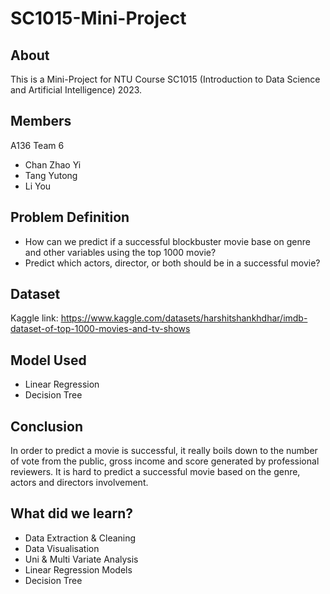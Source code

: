 # SC1015-Mini-Project
## About
This is a Mini-Project for NTU Course SC1015 (Introduction to Data Science and Artificial Intelligence) 2023.

## Members
A136 Team 6
* Chan Zhao Yi
* Tang Yutong
* Li You

## Problem Definition
* How can we predict if a successful blockbuster movie base on genre and other variables using the top 1000 movie?
* Predict which actors, director, or both should be in a successful movie?

## Dataset
Kaggle link: https://www.kaggle.com/datasets/harshitshankhdhar/imdb-dataset-of-top-1000-movies-and-tv-shows

## Model Used
* Linear Regression
* Decision Tree

## Conclusion
In order to predict a movie is successful, it really boils down to the number of vote from the public, gross income and score generated by professional reviewers.
It is hard to predict a successful movie based on the genre, actors and directors involvement.

## What did we learn?
* Data Extraction & Cleaning
* Data Visualisation
* Uni & Multi Variate Analysis
* Linear Regression Models
* Decision Tree
